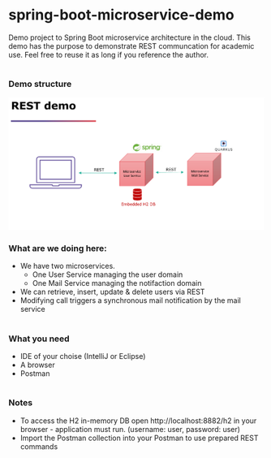 # spring-boot-microservice-demo
Demo project to Spring Boot microservice architecture in the cloud. This demo has the purpose to demonstrate REST communcation for academic use. Feel free to reuse it as long if you reference the author.
#

### Demo structure
![rest-demo.png](rest-demo.png)

### What are we doing here:
- We have two microservices. 
    - One User Service managing the user domain
    - One Mail Service managing the notifaction domain
- We can retrieve, insert, update & delete users via REST
- Modifying call triggers a synchronous mail notification by the mail service
#

### What you need
- IDE of your choise (IntelliJ or Eclipse)
- A browser
- Postman
#

### Notes
- To access the H2 in-memory DB open http://localhost:8882/h2 in your browser - application must run. (username: user, password: user)
- Import the Postman collection into your Postman to use prepared REST commands